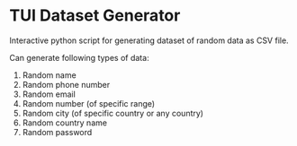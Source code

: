 TUI Dataset Generator
===================================================
Interactive python script for generating dataset of random data as CSV file.

Can generate following types of data:
1. Random name
2. Random phone number
3. Random email
4. Random number (of specific range)
5. Random city (of specific country or any country)
6. Random country name
7. Random password
